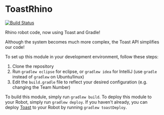 # ToastRhino
[![Build Status](https://travis-ci.org/LN-STEMpunks/ToastRhino.svg?branch=master)](https://travis-ci.org/LN-STEMpunks/ToastRhino)

Rhino robot code, now using Toast and Gradle!

Although the system becomes much more complex, the Toast API simplifies our code!

To set up this module in your development environment, follow these steps:

1) Clone the repository  
2) Run `gradlew eclipse` for eclipse, or `gradlew idea` for IntelliJ (use `gradle` instead of `gradlew` on Ubuntu/linux)  
3) Edit the `build.gradle` file to reflect your desired configuration (e.g. changing the Team Number)  

To build this module, simply run `gradlew build`.
To deploy this module to your Robot, simply run `gradlew deploy`.
If you haven't already, you can deploy [Toast](https://github.com/Open-RIO/ToastAPI) to your Robot by running `gradlew toastDeploy`.
